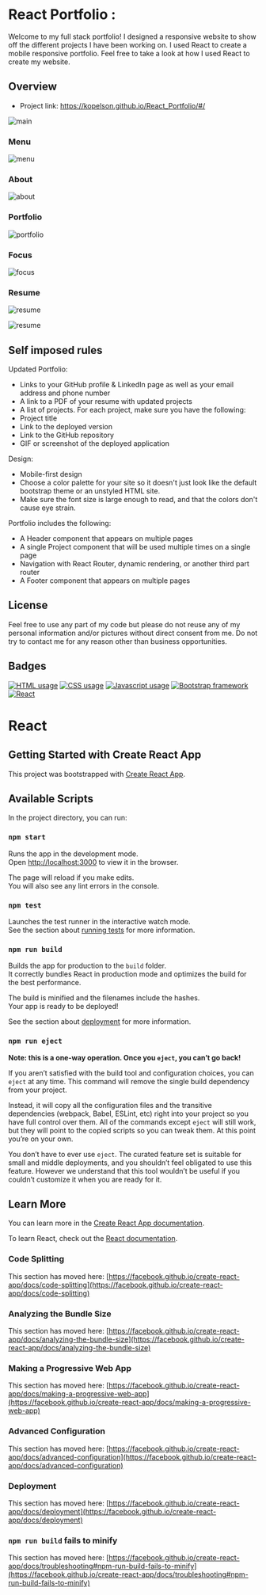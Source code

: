 # React Portfolio :

Welcome to my full stack portfolio! I designed a responsive website to show off the different projects I have been working on. I used React to create a mobile responsive portfolio. Feel free to take a look at how I used React to create my website.

## Overview
 * Project link: https://kopelson.github.io/React_Portfolio/#/
 
![main](https://user-images.githubusercontent.com/57735283/106824570-f1bf1b80-6637-11eb-82d7-2b09003d0965.PNG)

### Menu
![menu](https://user-images.githubusercontent.com/57735283/106829015-29ca5c80-6640-11eb-9b24-7fd288e3f43e.gif)

### About
![about](https://user-images.githubusercontent.com/57735283/106829008-23d47b80-6640-11eb-8e16-f39aa5c794ea.gif)

### Portfolio
![portfolio](https://user-images.githubusercontent.com/57735283/106829023-2d5de380-6640-11eb-9840-49721a5897bf.gif)

### Focus
![focus](https://user-images.githubusercontent.com/57735283/106829009-2505a880-6640-11eb-8bee-67b4d0081df8.gif)

### Resume
![resume](https://user-images.githubusercontent.com/57735283/106829028-3058d400-6640-11eb-9df0-6bbeccc2d052.gif)

![resume](https://user-images.githubusercontent.com/57735283/97096199-545a5180-161d-11eb-9a91-eb7c132ef55f.gif)

## Self imposed rules

Updated Portfolio:
* Links to your GitHub profile & LinkedIn page as well as your email address and phone number
* A link to a PDF of your resume with updated projects
* A list of projects. For each project, make sure you have the following:
* Project title
* Link to the deployed version
* Link to the GitHub repository
* GIF or screenshot of the deployed application

Design:
* Mobile-first design
* Choose a color palette for your site so it doesn't just look like the default bootstrap theme or an unstyled HTML site.
* Make sure the font size is large enough to read, and that the colors don't cause eye strain.

 Portfolio includes the following:
* A Header component that appears on multiple pages
* A single Project component that will be used multiple times on a single page
* Navigation with React Router, dynamic rendering, or another third part router
* A Footer component that appears on multiple pages



## License
Feel free to use any part of my code but please do not reuse any of my personal information and/or pictures without direct consent from me. Do not try to contact me for any reason other than business opportunities.

## Badges
<a href="https://img.shields.io/badge/HTML-8.0%25-red"><img alt="HTML usage" src="https://img.shields.io/badge/HTML-8.0%25-red"></a> <a href="https://img.shields.io/badge/CSS-5.4%25-purple"><img alt="CSS usage" src="https://img.shields.io/badge/CSS-5.4%25-purple"></a> <a href="https://img.shields.io/badge/JavaScript-86.6%25-yellow"><img alt="Javascript usage" src="https://img.shields.io/badge/JavaScript-86.6%25-yellow"></a> <a href="https://img.shields.io/badge/Frameworks-Bootstrap-blue"><img alt="Bootstrap framework" src="https://img.shields.io/badge/Frameworks-Bootstrap-blue"></a> <a href="https://img.shields.io/badge/Library-React-blue"><img alt="React" src="https://img.shields.io/badge/Library-React-blue"></a>

# React

## Getting Started with Create React App

This project was bootstrapped with [Create React App](https://github.com/facebook/create-react-app).

## Available Scripts

In the project directory, you can run:

### `npm start`

Runs the app in the development mode.\
Open [http://localhost:3000](http://localhost:3000) to view it in the browser.

The page will reload if you make edits.\
You will also see any lint errors in the console.

### `npm test`

Launches the test runner in the interactive watch mode.\
See the section about [running tests](https://facebook.github.io/create-react-app/docs/running-tests) for more information.

### `npm run build`

Builds the app for production to the `build` folder.\
It correctly bundles React in production mode and optimizes the build for the best performance.

The build is minified and the filenames include the hashes.\
Your app is ready to be deployed!

See the section about [deployment](https://facebook.github.io/create-react-app/docs/deployment) for more information.

### `npm run eject`

**Note: this is a one-way operation. Once you `eject`, you can’t go back!**

If you aren’t satisfied with the build tool and configuration choices, you can `eject` at any time. This command will remove the single build dependency from your project.

Instead, it will copy all the configuration files and the transitive dependencies (webpack, Babel, ESLint, etc) right into your project so you have full control over them. All of the commands except `eject` will still work, but they will point to the copied scripts so you can tweak them. At this point you’re on your own.

You don’t have to ever use `eject`. The curated feature set is suitable for small and middle deployments, and you shouldn’t feel obligated to use this feature. However we understand that this tool wouldn’t be useful if you couldn’t customize it when you are ready for it.

## Learn More

You can learn more in the [Create React App documentation](https://facebook.github.io/create-react-app/docs/getting-started).

To learn React, check out the [React documentation](https://reactjs.org/).

### Code Splitting

This section has moved here: [https://facebook.github.io/create-react-app/docs/code-splitting](https://facebook.github.io/create-react-app/docs/code-splitting)

### Analyzing the Bundle Size

This section has moved here: [https://facebook.github.io/create-react-app/docs/analyzing-the-bundle-size](https://facebook.github.io/create-react-app/docs/analyzing-the-bundle-size)

### Making a Progressive Web App

This section has moved here: [https://facebook.github.io/create-react-app/docs/making-a-progressive-web-app](https://facebook.github.io/create-react-app/docs/making-a-progressive-web-app)

### Advanced Configuration

This section has moved here: [https://facebook.github.io/create-react-app/docs/advanced-configuration](https://facebook.github.io/create-react-app/docs/advanced-configuration)

### Deployment

This section has moved here: [https://facebook.github.io/create-react-app/docs/deployment](https://facebook.github.io/create-react-app/docs/deployment)

### `npm run build` fails to minify

This section has moved here: [https://facebook.github.io/create-react-app/docs/troubleshooting#npm-run-build-fails-to-minify](https://facebook.github.io/create-react-app/docs/troubleshooting#npm-run-build-fails-to-minify)

